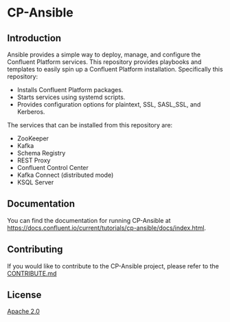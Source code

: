 
# CP-Ansible

## Introduction

Ansible provides a simple way to deploy, manage, and configure the Confluent Platform services. This repository provides playbooks and templates to easily spin up a Confluent Platform installation. Specifically this repository:

* Installs Confluent Platform packages.
* Starts services using systemd scripts.
* Provides configuration options for plaintext, SSL, SASL_SSL, and Kerberos.

The services that can be installed from this repository are:

* ZooKeeper
* Kafka
* Schema Registry
* REST Proxy
* Confluent Control Center
* Kafka Connect (distributed mode)
* KSQL Server

## Documentation

You can find the documentation for running CP-Ansible at https://docs.confluent.io/current/tutorials/cp-ansible/docs/index.html.

## Contributing

If you would like to contribute to the CP-Ansible project, please refer to the [CONTRIBUTE.md](https://github.com/confluentinc/cp-ansible/blob/5.4.0-beta190930193218-post/CONTRIBUTING.md)

## License

[Apache 2.0](https://github.com/confluentinc/cp-ansible/blob/5.1.x/LICENSE.md) 
